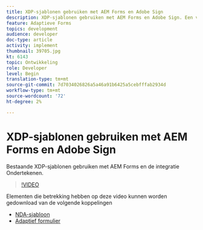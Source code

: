 ```yaml
---
title: XDP-sjablonen gebruiken met AEM Forms en Adobe Sign
description: XDP-sjablonen gebruiken met AEM Forms en Adobe Sign. Een video waarin de bestaande XDP-sjablonen worden benut met AEM Forms en waarin de integratie wordt ondertekend.
feature: Adaptieve Forms
topics: development
audience: developer
doc-type: article
activity: implement
thumbnail: 39705.jpg
kt: 6143
topic: Ontwikkeling
role: Developer
level: Begin
translation-type: tm+mt
source-git-commit: 7d7034026826a5a46a91b6425a5cebfffab2934d
workflow-type: tm+mt
source-wordcount: '72'
ht-degree: 2%

---
```


# XDP-sjablonen gebruiken met AEM Forms en Adobe Sign

Bestaande XDP-sjablonen gebruiken met AEM Forms en de integratie Ondertekenen.

>[!VIDEO](https://video.tv.adobe.com/v/39705/?quality=9&learn=on)

Elementen die betrekking hebben op deze video kunnen worden gedownload van de volgende koppelingen

* [NDA-sjabloon](assets/nda-agreement-xdp-template.zip)
* [Adaptief formulier](assets/nda-agreement-af-with-xdp-template.zip)
